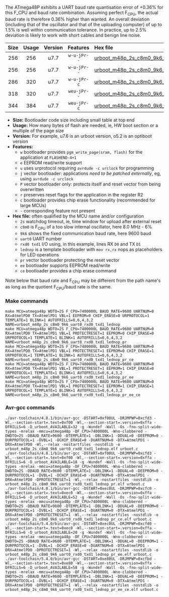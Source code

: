 The ATmega48P exhibits a UART baud rate quantisation error of +0.36% for this F_CPU and baud rate combination. Assuming perfect F<sub>CPU</sub>, the actual baud rate is therefore 0.36% higher than wanted. An overall deviation (including that of the oscillator and that of the uploading computer) of up to 1.5% is well within communication tolerance. In practice, up to 2.5% deviation is likely to work with short cables and benign line noise.

|Size|Usage|Version|Features|Hex file|
|:-:|:-:|:-:|:-:|:--|
|256|256|u7.7|`w-u-jPr--`|[urboot_m48p_2s_c8m0_9k6_uart0_rxd0_txd1_lednop.hex](https://raw.githubusercontent.com/stefanrueger/urboot.hex/main/mcus/atmega48p/watchdog_2_s/internal_oscillator_c-7.50%25/%2B8m000000_hz/%2B%2B%2B9k6_baud/uart0_rxd0_txd1/lednop/urboot_m48p_2s_c8m0_9k6_uart0_rxd0_txd1_lednop.hex)|
|256|256|u7.7|`w-u-jPr--`|[urboot_m48p_2s_c8m0_9k6_uart0_rxd0_txd1_lednop_pr.hex](https://raw.githubusercontent.com/stefanrueger/urboot.hex/main/mcus/atmega48p/watchdog_2_s/internal_oscillator_c-7.50%25/%2B8m000000_hz/%2B%2B%2B9k6_baud/uart0_rxd0_txd1/lednop/urboot_m48p_2s_c8m0_9k6_uart0_rxd0_txd1_lednop_pr.hex)|
|286|320|u7.7|`w-u-jPr-c`|[urboot_m48p_2s_c8m0_9k6_uart0_rxd0_txd1_lednop_pr_ce.hex](https://raw.githubusercontent.com/stefanrueger/urboot.hex/main/mcus/atmega48p/watchdog_2_s/internal_oscillator_c-7.50%25/%2B8m000000_hz/%2B%2B%2B9k6_baud/uart0_rxd0_txd1/lednop/urboot_m48p_2s_c8m0_9k6_uart0_rxd0_txd1_lednop_pr_ce.hex)|
|318|320|u7.7|`weu-jPr--`|[urboot_m48p_2s_c8m0_9k6_uart0_rxd0_txd1_lednop_pr_ee.hex](https://raw.githubusercontent.com/stefanrueger/urboot.hex/main/mcus/atmega48p/watchdog_2_s/internal_oscillator_c-7.50%25/%2B8m000000_hz/%2B%2B%2B9k6_baud/uart0_rxd0_txd1/lednop/urboot_m48p_2s_c8m0_9k6_uart0_rxd0_txd1_lednop_pr_ee.hex)|
|344|384|u7.7|`weu-jPr-c`|[urboot_m48p_2s_c8m0_9k6_uart0_rxd0_txd1_lednop_pr_ee_ce.hex](https://raw.githubusercontent.com/stefanrueger/urboot.hex/main/mcus/atmega48p/watchdog_2_s/internal_oscillator_c-7.50%25/%2B8m000000_hz/%2B%2B%2B9k6_baud/uart0_rxd0_txd1/lednop/urboot_m48p_2s_c8m0_9k6_uart0_rxd0_txd1_lednop_pr_ee_ce.hex)|

- **Size:** Bootloader code size including small table at top end
- **Usage:** How many bytes of flash are needed, ie, HW boot section or a multiple of the page size
- **Version:** For example, u7.6 is an urboot version, o5.2 is an optiboot version
- **Features:**
  + `w` bootloader provides `pgm_write_page(sram, flash)` for the application at `FLASHEND-4+1`
  + `e` EEPROM read/write support
  + `u` uses urprotocol requiring `avrdude -c urclock` for programming
  + `j` vector bootloader: applications *need to be patched externally*, eg, using `avrdude -c urclock`
  + `P` vector bootloader only: protects itself and reset vector from being overwritten
  + `r` preserves reset flags for the application in the register R2
  + `c` bootloader provides chip erase functionality (recommended for large MCUs)
  + `-` corresponding feature not present
- **Hex file:** often qualified by the MCU name and/or configuration
  + `2s` watchdog timeout, ie, time window for upload after external reset
  + `c8m0` is F<sub>CPU</sub> of a too slow internal oscillator, here 8.0 MHz - 6%
  + `9k6` shows the fixed communication baud rate, here 9600 baud
  + `uart0` UART number
  + `rxd0 txd1` I/O using, in this example, lines RX `D0` and TX `D1`
  + `lednop` is a template bootloader with `mov rx,rx` nops as placeholders for LED operations
  + `pr` vector bootloader protecting the reset vector
  + `ee` bootloader supports EEPROM read/write
  + `ce` bootloader provides a chip erase command


Note below that baud rate and F<sub>CPU</sub> may be different from the path name's as long as the quotient F<sub>CPU</sub>/baud rate is the same.

### Make commands
```
make MCU=atmega48p WDTO=2S F_CPU=7400000L BAUD_RATE=9600 UARTNUM=0 RX=AtmelPD0 TX=AtmelPD1 VBL=1 EEPROM=0 CHIP_ERASE=0 URPROTOCOL=1 TEMPLATE=1 BLINK=1 AUTOFRILLS=0,6,4,3,2 NAME=urboot_m48p_2s_c8m0_9k6_uart0_rxd0_txd1_lednop
make MCU=atmega48p WDTO=2S F_CPU=7400000L BAUD_RATE=9600 UARTNUM=0 RX=AtmelPD0 TX=AtmelPD1 VBL=1 PROTECTRESET=1 EEPROM=0 CHIP_ERASE=0 URPROTOCOL=1 TEMPLATE=1 BLINK=1 AUTOFRILLS=0,6,4,3,2 NAME=urboot_m48p_2s_c8m0_9k6_uart0_rxd0_txd1_lednop_pr
make MCU=atmega48p WDTO=2S F_CPU=7400000L BAUD_RATE=9600 UARTNUM=0 RX=AtmelPD0 TX=AtmelPD1 VBL=1 PROTECTRESET=1 EEPROM=0 CHIP_ERASE=1 URPROTOCOL=1 TEMPLATE=1 BLINK=1 AUTOFRILLS=0,6,4,3,2 NAME=urboot_m48p_2s_c8m0_9k6_uart0_rxd0_txd1_lednop_pr_ce
make MCU=atmega48p WDTO=2S F_CPU=7400000L BAUD_RATE=9600 UARTNUM=0 RX=AtmelPD0 TX=AtmelPD1 VBL=1 PROTECTRESET=1 EEPROM=1 CHIP_ERASE=0 URPROTOCOL=1 TEMPLATE=1 BLINK=1 AUTOFRILLS=0,6,4,3,2 NAME=urboot_m48p_2s_c8m0_9k6_uart0_rxd0_txd1_lednop_pr_ee
make MCU=atmega48p WDTO=2S F_CPU=7400000L BAUD_RATE=9600 UARTNUM=0 RX=AtmelPD0 TX=AtmelPD1 VBL=1 PROTECTRESET=1 EEPROM=1 CHIP_ERASE=1 URPROTOCOL=1 TEMPLATE=1 BLINK=1 AUTOFRILLS=0,6,4,3,2 NAME=urboot_m48p_2s_c8m0_9k6_uart0_rxd0_txd1_lednop_pr_ee_ce
```

### Avr-gcc commands
```
./avr-toolchain/4.8.1/bin/avr-gcc -DSTART=0xf00UL -DRJMPWP=0xcfd3 -Wl,--section-start=.text=0xf00 -Wl,--section-start=.version=0xffa -DFRILLS=6 -D_urboot_AVAILABLE=32 -g -Wundef -Wall -Os -fno-split-wide-types -mrelax -mmcu=atmega48p -DF_CPU=7400000L -Wno-clobbered -DWDTO=2S -DBAUD_RATE=9600 -DTEMPLATE=1 -DBLINK=1 -DDUAL=0 -DEEPROM=0 -DURPROTOCOL=1 -DVBL=1 -DCHIP_ERASE=0 -DUARTNUM=0 -DTX=AtmelPD1 -DRX=AtmelPD0 -Wl,--relax -nostartfiles -nostdlib -o urboot_m48p_2s_c8m0_9k6_uart0_rxd0_txd1_lednop.elf urboot.c
./avr-toolchain/4.8.1/bin/avr-gcc -DSTART=0xf00UL -DRJMPWP=0xcfd3 -Wl,--section-start=.text=0xf00 -Wl,--section-start=.version=0xffa -DFRILLS=6 -D_urboot_AVAILABLE=18 -g -Wundef -Wall -Os -fno-split-wide-types -mrelax -mmcu=atmega48p -DF_CPU=7400000L -Wno-clobbered -DWDTO=2S -DBAUD_RATE=9600 -DTEMPLATE=1 -DBLINK=1 -DDUAL=0 -DEEPROM=0 -DURPROTOCOL=1 -DVBL=1 -DCHIP_ERASE=0 -DUARTNUM=0 -DTX=AtmelPD1 -DRX=AtmelPD0 -DPROTECTRESET=1 -Wl,--relax -nostartfiles -nostdlib -o urboot_m48p_2s_c8m0_9k6_uart0_rxd0_txd1_lednop_pr.elf urboot.c
./avr-toolchain/4.8.1/bin/avr-gcc -DSTART=0xec0UL -DRJMPWP=0xcfc0 -Wl,--section-start=.text=0xec0 -Wl,--section-start=.version=0xffa -DFRILLS=6 -D_urboot_AVAILABLE=52 -g -Wundef -Wall -Os -fno-split-wide-types -mrelax -mmcu=atmega48p -DF_CPU=7400000L -Wno-clobbered -DWDTO=2S -DBAUD_RATE=9600 -DTEMPLATE=1 -DBLINK=1 -DDUAL=0 -DEEPROM=0 -DURPROTOCOL=1 -DVBL=1 -DCHIP_ERASE=1 -DUARTNUM=0 -DTX=AtmelPD1 -DRX=AtmelPD0 -DPROTECTRESET=1 -Wl,--relax -nostartfiles -nostdlib -o urboot_m48p_2s_c8m0_9k6_uart0_rxd0_txd1_lednop_pr_ce.elf urboot.c
./avr-toolchain/5.4.0/bin/avr-gcc -DSTART=0xec0UL -DRJMPWP=0xcfd0 -Wl,--section-start=.text=0xec0 -Wl,--section-start=.version=0xffa -DFRILLS=6 -D_urboot_AVAILABLE=20 -g -Wundef -Wall -Os -fno-split-wide-types -mrelax -mmcu=atmega48p -DF_CPU=7400000L -Wno-clobbered -DWDTO=2S -DBAUD_RATE=9600 -DTEMPLATE=1 -DBLINK=1 -DDUAL=0 -DEEPROM=1 -DURPROTOCOL=1 -DVBL=1 -DCHIP_ERASE=0 -DUARTNUM=0 -DTX=AtmelPD1 -DRX=AtmelPD0 -DPROTECTRESET=1 -Wl,--relax -nostartfiles -nostdlib -o urboot_m48p_2s_c8m0_9k6_uart0_rxd0_txd1_lednop_pr_ee.elf urboot.c
./avr-toolchain/5.4.0/bin/avr-gcc -DSTART=0xe80UL -DRJMPWP=0xcfbd -Wl,--section-start=.text=0xe80 -Wl,--section-start=.version=0xffa -DFRILLS=6 -D_urboot_AVAILABLE=58 -g -Wundef -Wall -Os -fno-split-wide-types -mrelax -mmcu=atmega48p -DF_CPU=7400000L -Wno-clobbered -DWDTO=2S -DBAUD_RATE=9600 -DTEMPLATE=1 -DBLINK=1 -DDUAL=0 -DEEPROM=1 -DURPROTOCOL=1 -DVBL=1 -DCHIP_ERASE=1 -DUARTNUM=0 -DTX=AtmelPD1 -DRX=AtmelPD0 -DPROTECTRESET=1 -Wl,--relax -nostartfiles -nostdlib -o urboot_m48p_2s_c8m0_9k6_uart0_rxd0_txd1_lednop_pr_ee_ce.elf urboot.c
```

